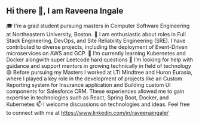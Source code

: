 ## Hi there 👋, I am Raveena Ingale

🎓 I'm a grad student pursuing masters in Computer Software Engineering at Northeastern University, Boston.
🔭 I am enthusiastic about roles in Full Stack Engineering, DevOps, and Site Reliability Engineering (SRE). I have contributed to diverse projects, including the deployment of Event-Driven microservices on AWS and GCP. 
🌱 I’m currently learning Kubernetes and Docker alongwith super Leetcode hard questions
🤔 I’m looking for help with guidance and support mentors in growing technically in field of technology
😄 Before pursuing my Masters I worked at LTI Mindtree and Huron Eurasia, where I played a key role in the development of projects like an Custom Reporting system for Insurance application and Building custom UI components for Salesforce CRM. These experiences allowed me to gain expertise in technologies such as React, Spring Boot, Docker, and Kubernetes
📫 I welcome discussions on technologies and ideas. Feel free to connect with me at https://www.linkedin.com/in/raveenaingale/
